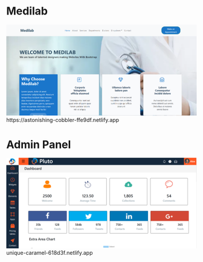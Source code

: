 <h1> Medilab </h1>
<a href="https://astonishing-cobbler-ffe9df.netlify.app"><img src="bs exam.png"></a>
https://astonishing-cobbler-ffe9df.netlify.app


<h1> Admin Panel </h1>
<a href="unique-caramel-618d3f.netlify.app"><img src="Admin Panel.png"></a>
unique-caramel-618d3f.netlify.app
